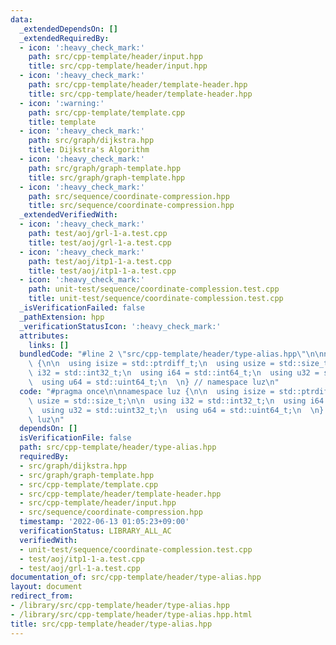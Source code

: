```yaml
---
data:
  _extendedDependsOn: []
  _extendedRequiredBy:
  - icon: ':heavy_check_mark:'
    path: src/cpp-template/header/input.hpp
    title: src/cpp-template/header/input.hpp
  - icon: ':heavy_check_mark:'
    path: src/cpp-template/header/template-header.hpp
    title: src/cpp-template/header/template-header.hpp
  - icon: ':warning:'
    path: src/cpp-template/template.cpp
    title: template
  - icon: ':heavy_check_mark:'
    path: src/graph/dijkstra.hpp
    title: Dijkstra's Algorithm
  - icon: ':heavy_check_mark:'
    path: src/graph/graph-template.hpp
    title: src/graph/graph-template.hpp
  - icon: ':heavy_check_mark:'
    path: src/sequence/coordinate-compression.hpp
    title: src/sequence/coordinate-compression.hpp
  _extendedVerifiedWith:
  - icon: ':heavy_check_mark:'
    path: test/aoj/grl-1-a.test.cpp
    title: test/aoj/grl-1-a.test.cpp
  - icon: ':heavy_check_mark:'
    path: test/aoj/itp1-1-a.test.cpp
    title: test/aoj/itp1-1-a.test.cpp
  - icon: ':heavy_check_mark:'
    path: unit-test/sequence/coordinate-complession.test.cpp
    title: unit-test/sequence/coordinate-complession.test.cpp
  _isVerificationFailed: false
  _pathExtension: hpp
  _verificationStatusIcon: ':heavy_check_mark:'
  attributes:
    links: []
  bundledCode: "#line 2 \"src/cpp-template/header/type-alias.hpp\"\n\nnamespace luz\
    \ {\n\n  using isize = std::ptrdiff_t;\n  using usize = std::size_t;\n\n  using\
    \ i32 = std::int32_t;\n  using i64 = std::int64_t;\n  using u32 = std::uint32_t;\n\
    \  using u64 = std::uint64_t;\n  \n} // namespace luz\n"
  code: "#pragma once\n\nnamespace luz {\n\n  using isize = std::ptrdiff_t;\n  using\
    \ usize = std::size_t;\n\n  using i32 = std::int32_t;\n  using i64 = std::int64_t;\n\
    \  using u32 = std::uint32_t;\n  using u64 = std::uint64_t;\n  \n} // namespace\
    \ luz\n"
  dependsOn: []
  isVerificationFile: false
  path: src/cpp-template/header/type-alias.hpp
  requiredBy:
  - src/graph/dijkstra.hpp
  - src/graph/graph-template.hpp
  - src/cpp-template/template.cpp
  - src/cpp-template/header/template-header.hpp
  - src/cpp-template/header/input.hpp
  - src/sequence/coordinate-compression.hpp
  timestamp: '2022-06-13 01:05:23+09:00'
  verificationStatus: LIBRARY_ALL_AC
  verifiedWith:
  - unit-test/sequence/coordinate-complession.test.cpp
  - test/aoj/itp1-1-a.test.cpp
  - test/aoj/grl-1-a.test.cpp
documentation_of: src/cpp-template/header/type-alias.hpp
layout: document
redirect_from:
- /library/src/cpp-template/header/type-alias.hpp
- /library/src/cpp-template/header/type-alias.hpp.html
title: src/cpp-template/header/type-alias.hpp
---
```

